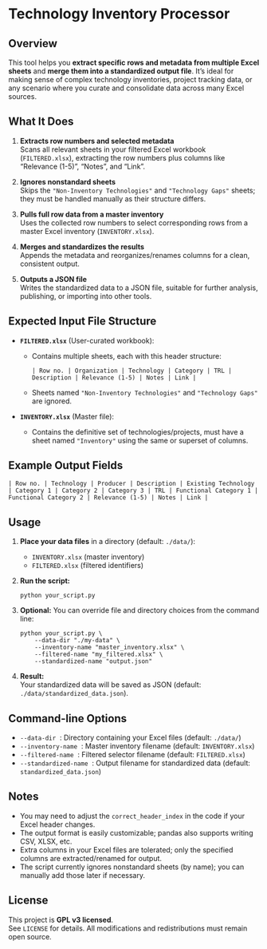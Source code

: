 # Technology Inventory Processor

## Overview

This tool helps you **extract specific rows and metadata from multiple Excel sheets** and **merge them into a standardized output file**. It’s ideal for making sense of complex technology inventories, project tracking data, or any scenario where you curate and consolidate data across many Excel sources.

## What It Does

1. **Extracts row numbers and selected metadata**  
   Scans all relevant sheets in your filtered Excel workbook (`FILTERED.xlsx`), extracting the row numbers plus columns like “Relevance (1-5)”, “Notes”, and “Link”.

2. **Ignores nonstandard sheets**  
   Skips the `"Non-Inventory Technologies"` and `"Technology Gaps"` sheets; they must be handled manually as their structure differs.

3. **Pulls full row data from a master inventory**  
   Uses the collected row numbers to select corresponding rows from a master Excel inventory (`INVENTORY.xlsx`).

4. **Merges and standardizes the results**  
   Appends the metadata and reorganizes/renames columns for a clean, consistent output.  

5. **Outputs a JSON file**  
   Writes the standardized data to a JSON file, suitable for further analysis, publishing, or importing into other tools.

## Expected Input File Structure

- **`FILTERED.xlsx`** (User-curated workbook):
    - Contains multiple sheets, each with this header structure:
      ```
      | Row no. | Organization | Technology | Category | TRL | Description | Relevance (1-5) | Notes | Link |
      ```
    - Sheets named `"Non-Inventory Technologies"` and `"Technology Gaps"` are ignored.

- **`INVENTORY.xlsx`** (Master file):
    - Contains the definitive set of technologies/projects, must have a sheet named `"Inventory"` using the same or superset of columns.

## Example Output Fields

```
| Row no. | Technology | Producer | Description | Existing Technology | Category 1 | Category 2 | Category 3 | TRL | Functional Category 1 | Functional Category 2 | Relevance (1-5) | Notes | Link |
```

## Usage

1. **Place your data files** in a directory (default: `./data/`):  
   - `INVENTORY.xlsx` (master inventory)
   - `FILTERED.xlsx` (filtered identifiers)

2. **Run the script:**
   ```
   python your_script.py
   ```

3. **Optional:** You can override file and directory choices from the command line:
   ```
   python your_script.py \
       --data-dir "./my-data" \
       --inventory-name "master_inventory.xlsx" \
       --filtered-name "my_filtered.xlsx" \
       --standardized-name "output.json"
   ```

4. **Result:**  
   Your standardized data will be saved as JSON (default: `./data/standardized_data.json`).

## Command-line Options

- `--data-dir` &nbsp;: Directory containing your Excel files (default: `./data/`)
- `--inventory-name` &nbsp;: Master inventory filename (default: `INVENTORY.xlsx`)
- `--filtered-name` &nbsp;: Filtered selector filename (default: `FILTERED.xlsx`)
- `--standardized-name` &nbsp;: Output filename for standardized data (default: `standardized_data.json`)

## Notes

- You may need to adjust the `correct_header_index` in the code if your Excel header changes.
- The output format is easily customizable; pandas also supports writing CSV, XLSX, etc.
- Extra columns in your Excel files are tolerated; only the specified columns are extracted/renamed for output.
- The script currently ignores nonstandard sheets (by name); you can manually add those later if necessary.

## License

This project is **GPL v3 licensed**.  
See `LICENSE` for details. All modifications and redistributions must remain open source.